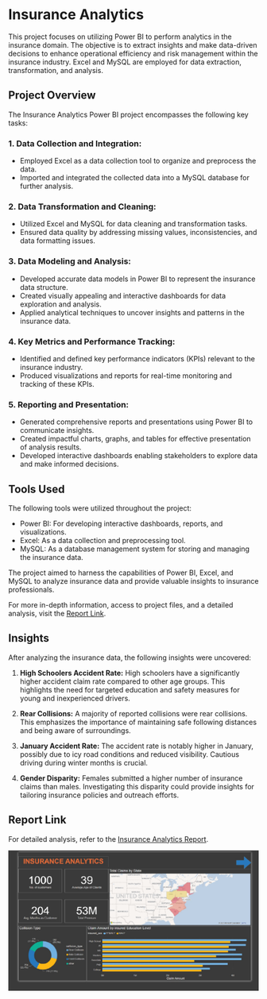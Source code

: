 # Insurance Analytics

This project focuses on utilizing Power BI to perform analytics in the insurance domain. The objective is to extract insights and make data-driven decisions to enhance operational efficiency and risk management within the insurance industry. Excel and MySQL are employed for data extraction, transformation, and analysis.

## Project Overview

The Insurance Analytics Power BI project encompasses the following key tasks:

### 1. Data Collection and Integration:

- Employed Excel as a data collection tool to organize and preprocess the data.
- Imported and integrated the collected data into a MySQL database for further analysis.

### 2. Data Transformation and Cleaning:

- Utilized Excel and MySQL for data cleaning and transformation tasks.
- Ensured data quality by addressing missing values, inconsistencies, and data formatting issues.

### 3. Data Modeling and Analysis:

- Developed accurate data models in Power BI to represent the insurance data structure.
- Created visually appealing and interactive dashboards for data exploration and analysis.
- Applied analytical techniques to uncover insights and patterns in the insurance data.

### 4. Key Metrics and Performance Tracking:

- Identified and defined key performance indicators (KPIs) relevant to the insurance industry.
- Produced visualizations and reports for real-time monitoring and tracking of these KPIs.

### 5. Reporting and Presentation:

- Generated comprehensive reports and presentations using Power BI to communicate insights.
- Created impactful charts, graphs, and tables for effective presentation of analysis results.
- Developed interactive dashboards enabling stakeholders to explore data and make informed decisions.

## Tools Used

The following tools were utilized throughout the project:

- Power BI: For developing interactive dashboards, reports, and visualizations.
- Excel: As a data collection and preprocessing tool.
- MySQL: As a database management system for storing and managing the insurance data.

The project aimed to harness the capabilities of Power BI, Excel, and MySQL to analyze insurance data and provide valuable insights to insurance professionals.

For more in-depth information, access to project files, and a detailed analysis, visit the [Report Link](https://www.novypro.com/project/insurance-analytics).

## Insights

After analyzing the insurance data, the following insights were uncovered:

1. **High Schoolers Accident Rate:** High schoolers have a significantly higher accident claim rate compared to other age groups. This highlights the need for targeted education and safety measures for young and inexperienced drivers.

2. **Rear Collisions:** A majority of reported collisions were rear collisions. This emphasizes the importance of maintaining safe following distances and being aware of surroundings.

3. **January Accident Rate:** The accident rate is notably higher in January, possibly due to icy road conditions and reduced visibility. Cautious driving during winter months is crucial.

4. **Gender Disparity:** Females submitted a higher number of insurance claims than males. Investigating this disparity could provide insights for tailoring insurance policies and outreach efforts.

## Report Link

For detailed analysis, refer to the [Insurance Analytics Report](https://www.novypro.com/project/insurance-analytics).


![Home](https://github.com/leo7736/Power_BI_Project/blob/main/Insurance%20Analytics/cover_insu.jpg)
